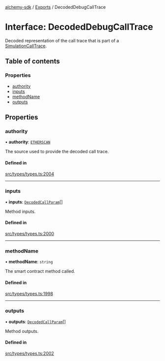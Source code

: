 [alchemy-sdk](../README.md) / [Exports](../modules.md) / DecodedDebugCallTrace

# Interface: DecodedDebugCallTrace

Decoded representation of the call trace that is part of a
[SimulationCallTrace](SimulationCallTrace.md).

## Table of contents

### Properties

- [authority](DecodedDebugCallTrace.md#authority)
- [inputs](DecodedDebugCallTrace.md#inputs)
- [methodName](DecodedDebugCallTrace.md#methodname)
- [outputs](DecodedDebugCallTrace.md#outputs)

## Properties

### authority

• **authority**: [`ETHERSCAN`](../enums/DecodingAuthority.md#etherscan)

The source used to provide the decoded call trace.

#### Defined in

[src/types/types.ts:2004](https://github.com/alchemyplatform/alchemy-sdk-js/blob/5fad342/src/types/types.ts#L2004)

___

### inputs

• **inputs**: [`DecodedCallParam`](DecodedCallParam.md)[]

Method inputs.

#### Defined in

[src/types/types.ts:2000](https://github.com/alchemyplatform/alchemy-sdk-js/blob/5fad342/src/types/types.ts#L2000)

___

### methodName

• **methodName**: `string`

The smart contract method called.

#### Defined in

[src/types/types.ts:1998](https://github.com/alchemyplatform/alchemy-sdk-js/blob/5fad342/src/types/types.ts#L1998)

___

### outputs

• **outputs**: [`DecodedCallParam`](DecodedCallParam.md)[]

Method outputs.

#### Defined in

[src/types/types.ts:2002](https://github.com/alchemyplatform/alchemy-sdk-js/blob/5fad342/src/types/types.ts#L2002)
